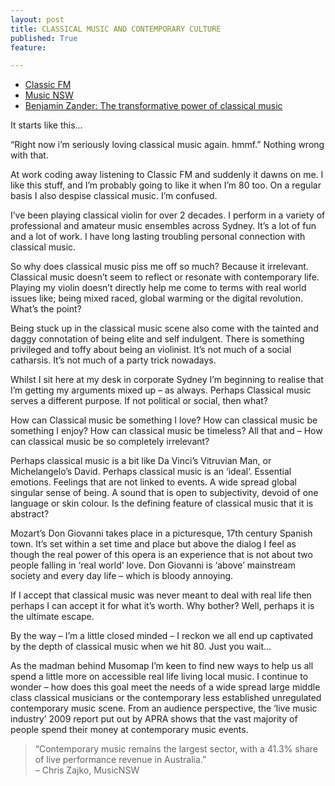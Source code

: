 ```yaml
---
layout: post
title: CLASSICAL MUSIC AND CONTEMPORARY CULTURE
published: True
feature: 

---
```


*   [Classic FM](http://www.abc.net.au/classic/)
*   [Music NSW](http://www.musicnsw.com/)
*   [Benjamin Zander: The transformative power of classical music](http://www.ted.com/talks/benjamin_zander_on_music_and_passion.html)

It starts like this…

“Right now i’m seriously loving classical music again. hmmf.” Nothing wrong with that.

At work coding away listening to Classic FM and suddenly it dawns on me. I like this stuff, and I’m probably going to like it when I’m 80 too. On a regular basis I also despise classical music. I’m confused.

I’ve been playing classical violin for over 2 decades. I perform in a variety of professional and amateur music ensembles across Sydney. It’s a lot of fun and a lot of work. I have long lasting troubling personal connection with classical music.

So why does classical music piss me off so much? Because it irrelevant. Classical music doesn’t seem to reflect or resonate with contemporary life. Playing my violin doesn’t directly help me come to terms with real world issues like; being mixed raced, global warming or the digital revolution. What’s the point?

Being stuck up in the classical music scene also come with the tainted and daggy connotation of being elite and self indulgent. There is something privileged and toffy about being an violinist. It’s not much of a social catharsis. It’s not much of a party trick nowadays.

Whilst I sit here at my desk in corporate Sydney I’m beginning to realise that I’m getting my arguments mixed up – as always. Perhaps Classical music serves a different purpose. If not political or social, then what?

How can Classical music be something I love? How can classical music be something I enjoy? How can classical music be timeless? All that and – How can classical music be so completely irrelevant?

Perhaps classical music is a bit like Da Vinci’s Vitruvian Man, or Michelangelo’s David. Perhaps classical music is an ‘ideal’. Essential emotions. Feelings that are not linked to events. A wide spread global singular sense of being. A sound that is open to subjectivity, devoid of one language or skin colour. Is the defining feature of classical music that it is abstract?

Mozart’s Don Giovanni takes place in a picturesque, 17th century Spanish town. It’s set within a set time and place but above the dialog I feel as though the real power of this opera is an experience that is not about two people falling in ‘real world’ love. Don Giovanni is ‘above’ mainstream society and every day life – which is bloody annoying.

If I accept that classical music was never meant to deal with real life then perhaps I can accept it for what it’s worth. Why bother? Well, perhaps it is the ultimate escape.

By the way – I’m a little closed minded – I reckon we all end up captivated by the depth of classical music when we hit 80\. Just you wait…

As the madman behind Musomap I’m keen to find new ways to help us all spend a little more on accessible real life living local music. I continue to wonder – how does this goal meet the needs of a wide spread large middle class classical musicians or the contemporary less established unregulated contemporary music scene. From an audience perspective, the ‘live music industry’ 2009 report put out by APRA shows that the vast majority of people spend their money at contemporary music events.

> “Contemporary music remains the largest sector, with a 41.3% share of live performance revenue in Australia.”  
> – Chris Zajko, MusicNSW